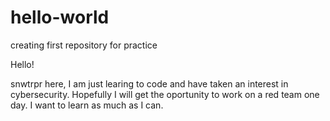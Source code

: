 # hello-world
creating first repository for practice


Hello!

snwtrpr here, I am just learing to code and have taken an interest in cybersecurity. 
Hopefully I will get the oportunity to work on a red team one day. I want to learn as much as I can.
